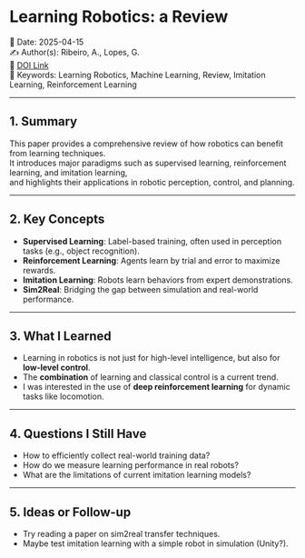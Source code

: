 # Learning Robotics: a Review

📅 Date: 2025-04-15  
✍️ Author(s): Ribeiro, A., Lopes, G.  
🔗 [DOI Link](https://doi.org/10.1007/s43154-020-00002-9)  
🧠 Keywords: Learning Robotics, Machine Learning, Review, Imitation Learning, Reinforcement Learning

---

## 1. Summary
This paper provides a comprehensive review of how robotics can benefit from learning techniques.  
It introduces major paradigms such as supervised learning, reinforcement learning, and imitation learning,  
and highlights their applications in robotic perception, control, and planning.

---

## 2. Key Concepts
- **Supervised Learning**: Label-based training, often used in perception tasks (e.g., object recognition).
- **Reinforcement Learning**: Agents learn by trial and error to maximize rewards.
- **Imitation Learning**: Robots learn behaviors from expert demonstrations.
- **Sim2Real**: Bridging the gap between simulation and real-world performance.

---

## 3. What I Learned
- Learning in robotics is not just for high-level intelligence, but also for **low-level control**.
- The **combination** of learning and classical control is a current trend.
- I was interested in the use of **deep reinforcement learning** for dynamic tasks like locomotion.

---

## 4. Questions I Still Have
- How to efficiently collect real-world training data?
- How do we measure learning performance in real robots?
- What are the limitations of current imitation learning models?

---

## 5. Ideas or Follow-up
- Try reading a paper on sim2real transfer techniques.
- Maybe test imitation learning with a simple robot in simulation (Unity?).

